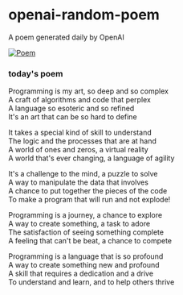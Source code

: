
# openai-random-poem
 A poem generated daily by OpenAI

[![Poem](https://github.com/fbiego/openai-random-poem/actions/workflows/main.yml/badge.svg)](https://github.com/fbiego/openai-random-poem/actions/workflows/main.yml)

### today's poem  
  
Programming is my art, so deep and so complex  
A craft of algorithms and code that perplex  
A language so esoteric and so refined  
It's an art that can be so hard to define  
  
It takes a special kind of skill to understand  
The logic and the processes that are at hand  
A world of ones and zeros, a virtual reality  
A world that's ever changing, a language of agility  
  
It's a challenge to the mind, a puzzle to solve  
A way to manipulate the data that involves  
A chance to put together the pieces of the code  
To make a program that will run and not explode!  
  
Programming is a journey, a chance to explore  
A way to create something, a task to adore  
The satisfaction of seeing something complete  
A feeling that can't be beat, a chance to compete  
  
Programming is a language that is so profound  
A way to create something new and profound  
A skill that requires a dedication and a drive  
To understand and learn, and to help others thrive